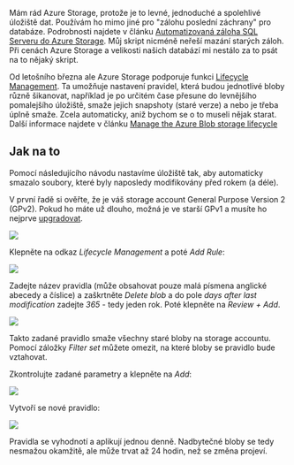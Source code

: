 <!-- dcterms:title = Automatické mazání blobů v Azure Storage -->
<!-- dcterms:abstract = Pokud používáte Azure Storage pro zálohy a podobné účely, možná se vám bude hodit Lifecycle Management - možnost bloby podle určitých pravidel přesouvat, mazat nebo jinak šikanovat. Ukážu vám, jak tuto funkci využít. -->
<!-- dcterms:creator = Michal Altair Valášek -->
<!-- x4w:pictureUrl = /perex-pictures/20191017-automaticke-mazani-blobu.jpg -->
<!-- x4w:pictureWidth = 150 -->
<!-- x4w:pictureHeight = 150 -->
<!-- x4w:coverUrl = /cover-pictures/20191017-automaticke-mazani-blobu.jpg -->
<!-- x4w:coverCredits = Andrew Stawarz via Flickr, CC BY-SA 2.0 -->
<!-- x4w:category = IT -->
<!-- dcterms:dateAccepted = 2019-10-17 -->

Mám rád Azure Storage, protože je to levné, jednoduché a spolehlivé úložiště dat. Používám ho mimo jiné pro "zálohu poslední záchrany" pro databáze. Podrobnosti najdete v článku [Automatizovaná záloha SQL Serveru do Azure Storage](https://www.altair.blog/2018/07/zaloha-sql-do-azure). Můj skript nicméně neřeší mazání starých záloh. Při cenách Azure Storage a velikosti našich databází mi nestálo za to psát na to nějaký skript.

Od letošního března ale Azure Storage podporuje funkci [Lifecycle Management](https://azure.microsoft.com/en-ca/blog/azure-blob-storage-lifecycle-management-now-generally-available/). Ta umožňuje nastavení pravidel, která budou jednotlivé bloby různě šikanovat, například je po určitém čase přesune do levnějšího pomalejšího úložiště, smaže jejich snapshoty (staré verze) a nebo je třeba úplně smaže. Zcela automaticky, aniž bychom se o to museli nějak starat. Další informace najdete v článku [Manage the Azure Blob storage lifecycle](https://docs.microsoft.com/en-us/azure/storage/blobs/storage-lifecycle-management-concepts.)

## Jak na to

Pomocí následujícího návodu nastavíme úložiště tak, aby automaticky smazalo soubory, které byly naposledy modifikovány před rokem (a déle).

V první řadě si ověřte, že je váš storage account General Purpose Version 2 (GPv2). Pokud ho máte už dlouho, možná je ve starší GPv1 a musíte ho nejprve [upgradovat](https://docs.microsoft.com/en-us/azure/storage/common/storage-account-upgrade).

![](https://www.cdn.altairis.cz/Blog/2019/20191017-deleteblobs-0.png)

Klepněte na odkaz _Lifecycle Management_ a poté _Add Rule_:

![](https://www.cdn.altairis.cz/Blog/2019/20191017-deleteblobs-1.png)

Zadejte název pravidla (může obsahovat pouze malá písmena anglické abecedy a číslice) a zaškrtněte _Delete blob_ a do pole _days after last modification_ zadejte _365_ - tedy jeden rok. Poté klepněte na _Review + Add_.

![](https://www.cdn.altairis.cz/Blog/2019/20191017-deleteblobs-2.png)

Takto zadané pravidlo smaže všechny staré bloby na storage accountu. Pomocí záložky _Filter set_ můžete omezit, na které bloby se pravidlo bude vztahovat.

Zkontrolujte zadané parametry a klepněte na _Add_:

![](https://www.cdn.altairis.cz/Blog/2019/20191017-deleteblobs-3.png)

Vytvoří se nové pravidlo:

![](https://www.cdn.altairis.cz/Blog/2019/20191017-deleteblobs-4.png)

Pravidla se vyhodnotí a aplikují jednou denně. Nadbytečné bloby se tedy nesmažou okamžitě, ale může trvat až 24 hodin, než se změna projeví.